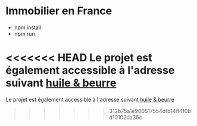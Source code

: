 # Immobilier en France

* npm install
* npm run

<<<<<<< HEAD
Le projet est également accessible à l'adresse suivant [huile & beurre](http://www.huileetbeurre.herokuapp.com)
=======
Le projet est également accessible à l'adresse suivant [huile & beurre](https://huilebeurre.herokuapp.com/)
>>>>>>> 312b75a1e900517554dfb14ff4f0bd10102da36c
